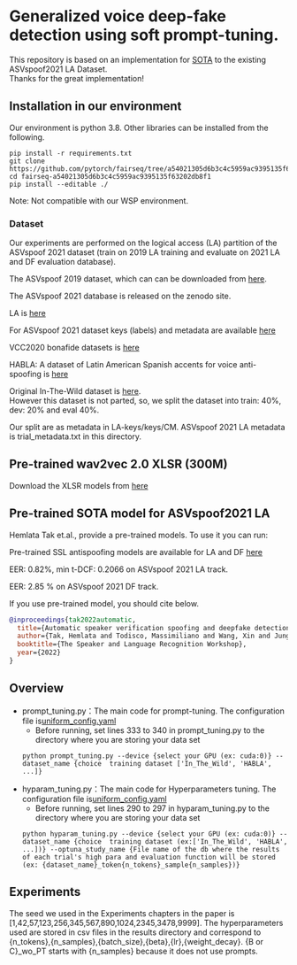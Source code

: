 Generalized voice deep-fake detection using soft prompt-tuning.
===============
This repository is based on an implementation for [SOTA]((https://github.com/TakHemlata/SSL_Anti-spoofing)) to the existing ASVspoof2021 LA Dataset.  
Thanks for the great implementation!

## Installation in our environment
Our environment is python 3.8. Other libraries can be installed from the following.
```
pip install -r requirements.txt
git clone https://github.com/pytorch/fairseq/tree/a54021305d6b3c4c5959ac9395135f63202db8f1
cd fairseq-a54021305d6b3c4c5959ac9395135f63202db8f1
pip install --editable ./
```
Note: Not compatible with our WSP environment.
### Dataset
Our experiments are performed on the logical access (LA) partition of the ASVspoof 2021 dataset (train on 2019 LA training and evaluate on 2021 LA and DF evaluation database).

The ASVspoof 2019 dataset, which can can be downloaded from [here](https://datashare.is.ed.ac.uk/handle/10283/3336).

The ASVspoof 2021 database is released on the zenodo site.

LA is [here](https://zenodo.org/record/4837263#.YnDIinYzZhE)

For ASVspoof 2021 dataset keys (labels) and metadata are available [here](https://www.asvspoof.org/index2021.html)

VCC2020 bonafide datasets is [here](https://github.com/nii-yamagishilab/VCC2020-database/tree/master)<br>

HABLA: A dataset of Latin American Spanish accents for voice anti-spoofing is [here](https://github.com/Ruframapi/HABLA)<br>

Original In-The-Wild dataset is [here](https://deepfake-demo.aisec.fraunhofer.de/in_the_wild).<br>
However this dataset is not parted, so, we split the dataset into train: 40%, dev: 20% and eval 40%.<br>

Our split are as metadata in LA-keys/keys/CM.
ASVspoof 2021 LA metadata is trial_metadata.txt in this directory.

## Pre-trained wav2vec 2.0 XLSR (300M)
Download the XLSR models from [here](https://github.com/pytorch/fairseq/tree/main/examples/wav2vec/xlsr)

## Pre-trained SOTA model for ASVspoof2021 LA

Hemlata Tak et.al., provide a pre-trained models. To use it you can run: 

Pre-trained SSL antispoofing models are available for LA and DF [here](https://drive.google.com/drive/folders/1c4ywztEVlYVijfwbGLl9OEa1SNtFKppB?usp=sharing)

EER: 0.82%, min t-DCF: 0.2066  on ASVspoof 2021 LA track.

EER: 2.85 % on ASVspoof 2021 DF track.

If you use pre-trained model, you should cite below.
```bibtex
@inproceedings{tak2022automatic,
  title={Automatic speaker verification spoofing and deepfake detection using wav2vec 2.0 and data augmentation},
  author={Tak, Hemlata and Todisco, Massimiliano and Wang, Xin and Jung, Jee-weon and Yamagishi, Junichi and Evans, Nicholas},
  booktitle={The Speaker and Language Recognition Workshop},
  year={2022}
}
```
## Overview
- prompt_tuning.py：The main code for prompt-tuning. The configuration file is[uniform_config.yaml](uniform_config.yaml)
  - Before running, set lines 333 to 340 in prompt_tuning.py to the directory where you are storing your data set
  ```
  python prompt_tuning.py --device {select your GPU (ex: cuda:0)} --dataset_name {choice  training dataset ['In_The_Wild', 'HABLA', ...]}
  ```
- hyparam_tuning.py：The main code for Hyperparameters tuning. The configuration file is[uniform_config.yaml](uniform_config.yaml)
  - Before running, set lines 290 to 297 in hyparam_tuning.py to the directory where you are storing your data set
  ```
  python hyparam_tuning.py --device {select your GPU (ex: cuda:0)} --dataset_name {choice  training dataset (ex:['In_The_Wild', 'HABLA', ...])} --optuna_study_name {File name of the db where the results of each trial's high para and evaluation function will be stored (ex: {dataset_name}_token{n_tokens}_sample{n_samples})}
  ```
## Experiments
The seed we used in the Experiments chapters in the paper is [1,42,57,123,256,345,567,890,1024,2345,3478,9999].
The hyperparameters used are stored in csv files in the results directory and correspond to {n_tokens},{n_samples},{batch_size},{beta},{lr},{weight_decay}.
{B or C}_wo_PT starts with {n_samples} because it does not use prompts.